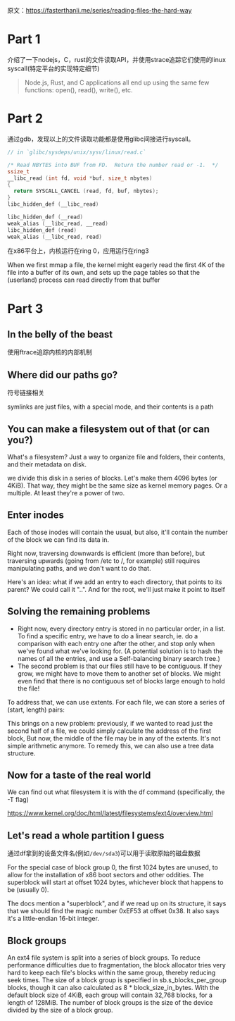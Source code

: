 原文：https://fasterthanli.me/series/reading-files-the-hard-way

# Part 1

介绍了一下nodejs，C，rust的文件读取API，并使用strace追踪它们使用的linux syscall(特定平台的实现特定细节)

> Node.js, Rust, and C applications all end up using the same few functions: open(), read(), write(), etc.

# Part 2

通过gdb，发现以上的文件读取功能都是使用glibc间接进行syscall。

```c
// in `glibc/sysdeps/unix/sysv/linux/read.c`

/* Read NBYTES into BUF from FD.  Return the number read or -1.  */
ssize_t
__libc_read (int fd, void *buf, size_t nbytes)
{
  return SYSCALL_CANCEL (read, fd, buf, nbytes);
}
libc_hidden_def (__libc_read)

libc_hidden_def (__read)
weak_alias (__libc_read, __read)
libc_hidden_def (read)
weak_alias (__libc_read, read)
```

在x86平台上，内核运行在ring 0，应用运行在ring3

When we first mmap a file, the kernel might eagerly read the first 4K of the file into a buffer of its own, and sets up the page tables so that the (userland) process can read directly from that buffer

# Part 3

## In the belly of the beast

使用ftrace追踪内核的内部机制

## Where did our paths go?

符号链接相关

symlinks are just files, with a special mode, and their contents is a path

## You can make a filesystem out of that (or can you?)

What's a filesystem? Just a way to organize file and folders, their contents, and their metadata on disk. 

we divide this disk in a series of blocks. Let's make them 4096 bytes (or 4KiB). That way, they might be the same size as kernel memory pages. Or a multiple. At least they're a power of two.

## Enter inodes

Each of those inodes will contain the usual, but also, it'll contain the number of the block we can find its data in.

Right now, traversing downwards is efficient (more than before), but traversing upwards (going from /etc to /, for example) still requires manipulating paths, and we don't want to do that.

Here's an idea: what if we add an entry to each directory, that points to its parent? We could call it "..". And for the root, we'll just make it point to itself

## Solving the remaining problems

+ Right now, every directory entry is stored in no particular order, in a list. To find a specific entry, we have to do a linear search, ie. do a comparison with each entry one after the other, and stop only when we've found what we've looking for. (A potential solution is to hash the names of all the entries, and use a Self-balancing binary search tree.)
+ The second problem is that our files still have to be contiguous. If they grow, we might have to move them to another set of blocks. We might even find that there is no contiguous set of blocks large enough to hold the file!

To address that, we can use extents. For each file, we can store a series of (start, length) pairs:

This brings on a new problem: previously, if we wanted to read just the second half of a file, we could simply calculate the address of the first block, But now, the middle of the file may be in any of the extents. It's not simple arithmetic anymore. To remedy this, we can also use a tree data structure.

## Now for a taste of the real world

We can find out what filesystem it is with the df command (specifically, the -T flag)

https://www.kernel.org/doc/html/latest/filesystems/ext4/overview.html

## Let's read a whole partition I guess

通过df拿到的设备文件名(例如`/dev/sda3`)可以用于读取原始的磁盘数据

For the special case of block group 0, the first 1024 bytes are unused, to allow for the installation of x86 boot sectors and other oddities. The superblock will start at offset 1024 bytes, whichever block that happens to be (usually 0).

The docs mention a "superblock", and if we read up on its structure, it says that we should find the magic number 0xEF53 at offset 0x38. It also says it's a little-endian 16-bit integer.

## Block groups

An ext4 file system is split into a series of block groups. To reduce performance difficulties due to fragmentation, the block allocator tries very hard to keep each file's blocks within the same group, thereby reducing seek times. The size of a block group is specified in sb.s_blocks_per_group blocks, though it can also calculated as 8 * block_size_in_bytes. With the default block size of 4KiB, each group will contain 32,768 blocks, for a length of 128MiB. The number of block groups is the size of the device divided by the size of a block group.


